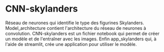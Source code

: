 # CNN-skylanders
Réseau de neurones qui identifie le type des figurines Skylanders. Model_architecture contient l'architecture du réseau de neurones à convolution. CNN-skylanders est un fichier notebook qui permet de créer un modèle et de l'entraîner avec les images. Enfin app_skylanders qui, à l'aide de streamlit, crée une application pour  utiliser le modèle.
